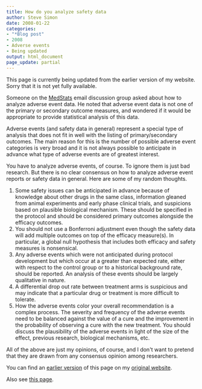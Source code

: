 ```yaml
---
title: How do you analyze safety data
author: Steve Simon
date: 2008-01-22
categories:
- "*Blog post"
- 2008
- Adverse events
- Being updated
output: html_document
page_update: partial
---
```

This page is currently being updated from the earlier version of my website. Sorry that it is not yet fully available.

Someone on the [MedStats](../category/InterestingWebsites.html#MeStXx)
email discussion group asked about how to analyze adverse event data. He
noted that adverse event data is not one of the primary or secondary
outcome measures, and wondered if it would be appropriate to provide
statistical analysis of this data.

Adverse events (and safety data in general) represent a special type of
analysis that does not fit in well with the listing of primary/secondary
outcomes. The main reason for this is the number of possible adverse
event categories is very broad and it is not always possible to
anticipate in advance what type of adverse events are of greatest
interest.

You have to analyze adverse events, of course. To ignore them is just
bad research. But there is no clear consensus on how to analyze adverse
event reports or safety data in general. Here are some of my random
thoughts.

1.  Some safety issues can be anticipated in advance because of
    knowledge about other drugs in the same class, information gleaned
    from animal experiments and early phase clinical trials, and
    suspicions based on plausible biological mechanism. These should be
    specified in the protocol and should be considered primary outcomes
    alongside the efficacy outcomes.
2.  You should not use a Bonferroni adjustment even though the safety
    data will add multiple outcomes on top of the efficacy measure(s).
    In particular, a global null hypothesis that includes both efficacy
    and safety measures is nonsensical.
3.  Any adverse events which were not anticipated during protocol
    development but which occur at a greater than expected rate, either
    with respect to the control group or to a historical background
    rate, should be reported. An analysis of these events should be
    largely qualitative in nature.
4.  A differential drop out rate between treatment arms is suspicious
    and may indicate that a particular drug or treatment is more
    difficult to tolerate.
5.  How the adverse events color your overall recommendation is a
    complex process. The severity and frequency of the adverse events
    need to be balanced against the value of a cure and the improvement
    in the probability of observing a cure with the new treatment. You
    should discuss the plausibility of the adverse events in light of
    the size of the effect, previous research, biological mechanisms,
    etc.

All of the above are just my opinions, of course, and I don't want to
pretend that they are drawn from any consensus opinion among
researchers.

You can find an [earlier version][sim1] of this page on my [original website][sim2].

[sim1]: http://www.pmean.com/08/AnalyzeSafety.html
[sim2]: http://www.pmean.com/original_site.html

Also see [this page][sim3].

[sim3]: http://www.pmean.com/08a/AnalyzeSafety.html
